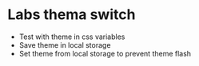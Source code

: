 # Labs thema switch

- Test with theme in css variables
- Save theme in local storage
- Set theme from local storage to prevent theme flash
